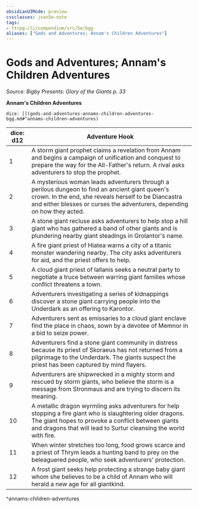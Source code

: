 ```yaml
---
obsidianUIMode: preview
cssclasses: json5e-note
tags:
- ttrpg-cli/compendium/src/5e/bgg
aliases: ["Gods and Adventures; Annam's Children Adventures"]
---
```

# Gods and Adventures; Annam's Children Adventures
*Source: Bigby Presents: Glory of the Giants p. 33* 

**Annam's Children Adventures**

`dice: [](gods-and-adventures-annams-children-adventures-bgg.md#^annams-children-adventures)`

| dice: d12 | Adventure Hook |
|-----------|----------------|
| 1 | A storm giant prophet claims a revelation from Annam and begins a campaign of unification and conquest to prepare the way for the All-Father's return. A rival asks adventurers to stop the prophet. |
| 2 | A mysterious woman leads adventurers through a perilous dungeon to find an ancient giant queen's crown. In the end, she reveals herself to be Diancastra and either blesses or curses the adventurers, depending on how they acted. |
| 3 | A stone giant recluse asks adventurers to help stop a hill giant who has gathered a band of other giants and is plundering nearby giant steadings in Grolantor's name. |
| 4 | A fire giant priest of Hiatea warns a city of a titanic monster wandering nearby. The city asks adventurers for aid, and the priest offers to help. |
| 5 | A cloud giant priest of Iallanis seeks a neutral party to negotiate a truce between warring giant families whose conflict threatens a town. |
| 6 | Adventurers investigating a series of kidnappings discover a stone giant carrying people into the Underdark as an offering to Karontor. |
| 7 | Adventurers sent as emissaries to a cloud giant enclave find the place in chaos, sown by a devotee of Memnor in a bid to seize power. |
| 8 | Adventurers find a stone giant community in distress because its priest of Skoraeus has not returned from a pilgrimage to the Underdark. The giants suspect the priest has been captured by mind flayers. |
| 9 | Adventurers are shipwrecked in a mighty storm and rescued by storm giants, who believe the storm is a message from Stronmaus and are trying to discern its meaning. |
| 10 | A metallic dragon wyrmling asks adventurers for help stopping a fire giant who is slaughtering older dragons. The giant hopes to provoke a conflict between giants and dragons that will lead to Surtur cleansing the world with fire. |
| 11 | When winter stretches too long, food grows scarce and a priest of Thrym leads a hunting band to prey on the beleaguered people, who seek adventurers' protection. |
| 12 | A frost giant seeks help protecting a strange baby giant whom she believes to be a child of Annam who will herald a new age for all giantkind. |
^annams-children-adventures